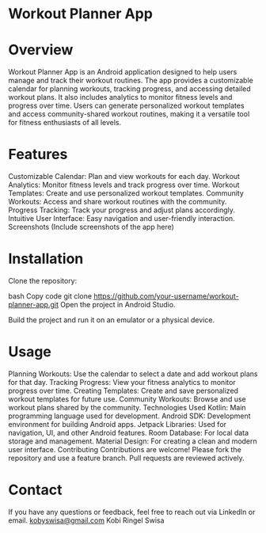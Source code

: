 # Workout Planner App
# Overview
Workout Planner App is an Android application designed to help users manage and track their workout routines. The app provides a customizable calendar for planning workouts, tracking progress, and accessing detailed workout plans. It also includes analytics to monitor fitness levels and progress over time. Users can generate personalized workout templates and access community-shared workout routines, making it a versatile tool for fitness enthusiasts of all levels.

# Features
Customizable Calendar: Plan and view workouts for each day.
Workout Analytics: Monitor fitness levels and track progress over time.
Workout Templates: Create and use personalized workout templates.
Community Workouts: Access and share workout routines with the community.
Progress Tracking: Track your progress and adjust plans accordingly.
Intuitive User Interface: Easy navigation and user-friendly interaction.
Screenshots
(Include screenshots of the app here)

# Installation
Clone the repository:

bash
Copy code
git clone https://github.com/your-username/workout-planner-app.git
Open the project in Android Studio.

Build the project and run it on an emulator or a physical device.

# Usage
Planning Workouts: Use the calendar to select a date and add workout plans for that day.
Tracking Progress: View your fitness analytics to monitor progress over time.
Creating Templates: Create and save personalized workout templates for future use.
Community Workouts: Browse and use workout plans shared by the community.
Technologies Used
Kotlin: Main programming language used for development.
Android SDK: Development environment for building Android apps.
Jetpack Libraries: Used for navigation, UI, and other Android features.
Room Database: For local data storage and management.
Material Design: For creating a clean and modern user interface.
Contributing
Contributions are welcome! Please fork the repository and use a feature branch. Pull requests are reviewed actively.



# Contact
If you have any questions or feedback, feel free to reach out via LinkedIn or email.
kobyswisa@gmail.com
Kobi Ringel Swisa


